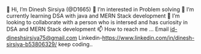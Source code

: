👋 Hi, I’m Dinesh Sirsiya (@D1665)
👀 I’m interested in Problem solving 
🌱 I’m currently learning DSA with java and MERN Stack development 
💞️ I’m looking to collaborate with a person who is intersed and has curiosity in DSA and MERN Stack development 
📫 How to reach me ...
 Email id-dineshsirsiya75@gmail.com
 Linkedin-https://www.linkedin.com/in/dinesh-sirsiya-b53806329/
keep coding..

<!---
D1665/D1665 is a ✨ special ✨ repository because its `README.md` (this file) appears on your GitHub profile.
You can click the Preview link to take a look at your changes.
--->
